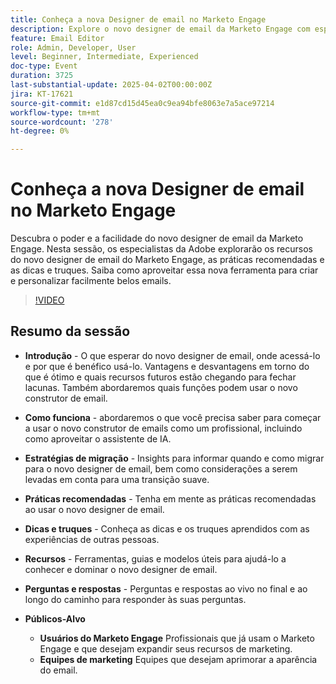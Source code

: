 ```yaml
---
title: Conheça a nova Designer de email no Marketo Engage
description: Explore o novo designer de email da Marketo Engage com especialistas da Adobe. Conheça os recursos, as práticas recomendadas, as dicas, as estratégias de migração e muito mais para aprimorar o seu marketing por email.
feature: Email Editor
role: Admin, Developer, User
level: Beginner, Intermediate, Experienced
doc-type: Event
duration: 3725
last-substantial-update: 2025-04-02T00:00:00Z
jira: KT-17621
source-git-commit: e1d87cd15d45ea0c9ea94bfe8063e7a5ace97214
workflow-type: tm+mt
source-wordcount: '278'
ht-degree: 0%

---
```



# Conheça a nova Designer de email no Marketo Engage

Descubra o poder e a facilidade do novo designer de email da Marketo Engage. Nesta sessão, os especialistas da Adobe explorarão os recursos do novo designer de email do Marketo Engage, as práticas recomendadas e as dicas e truques. Saiba como aproveitar essa nova ferramenta para criar e personalizar facilmente belos emails.

>[!VIDEO](https://video.tv.adobe.com/v/3456026/?learn=on&enablevpops)

## Resumo da sessão

* **Introdução** - O que esperar do novo designer de email, onde acessá-lo e por que é benéfico usá-lo.  Vantagens e desvantagens em torno do que é ótimo e quais recursos futuros estão chegando para fechar lacunas.  Também abordaremos quais funções podem usar o novo construtor de email.

* **Como funciona** - abordaremos o que você precisa saber para começar a usar o novo construtor de emails como um profissional, incluindo como aproveitar o assistente de IA.

* **Estratégias de migração** - Insights para informar quando e como migrar para o novo designer de email, bem como considerações a serem levadas em conta para uma transição suave.

* **Práticas recomendadas** - Tenha em mente as práticas recomendadas ao usar o novo designer de email.

* **Dicas e truques** - Conheça as dicas e os truques aprendidos com as experiências de outras pessoas.

* **Recursos** - Ferramentas, guias e modelos úteis para ajudá-lo a conhecer e dominar o novo designer de email.

* **Perguntas e respostas** - Perguntas e respostas ao vivo no final e ao longo do caminho para responder às suas perguntas.

* **Públicos-Alvo**

   * **Usuários do Marketo Engage** Profissionais que já usam o Marketo Engage e que desejam expandir seus recursos de marketing.
   * **Equipes de marketing** Equipes que desejam aprimorar a aparência do email.